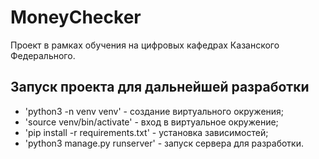 # MoneyChecker

Проект в рамках обучения на цифровых кафедрах Казанского Федерального.

## Запуск проекта для дальнейшей разработки

- 'python3 -n venv venv' - создание виртуального окружения;
- 'source venv/bin/activate' - вход в виртуальное окружение;
- 'pip install -r requirements.txt' - установка зависимостей;
- 'python3 manage.py runserver' - запуск сервера для разработки.

